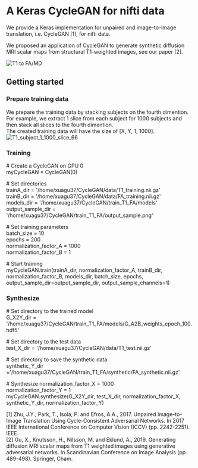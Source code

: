 # A Keras CycleGAN for nifti data  
We provide a Keras implementation for unpaired and image-to-image translation, i.e. CycleGAN [1], for nifti data.  

We proposed an application of CycleGAN to generate synthetic diffusion MRI scalar maps from structural T1-weighted images, see our paper [2].  

![T1 to FA/MD](https://github.com/xuagu37/CycleGAN/blob/master/images/T1_FA_MD.jpg)

## Getting started
### Prepare training data  
We prepare the training data by stacking subjects on the fourth dimention.  
For example, we extract 1 slice from each subject for 1000 subjects and then stack all slices to the fourth dimention.  
The created training data will have the size of [X, Y, 1, 1000].  
![T1_subject_1_1000_slice_66](https://github.com/xuagu37/CycleGAN/blob/master/images/T1_subject_1_1000_slice_66.png)

### Training  
\# Create a CycleGAN on GPU 0  
myCycleGAN = CycleGAN(0) 

\# Set directories  
trainA_dir = '/home/xuagu37/CycleGAN/data/T1_training.nii.gz'  
trainB_dir = '/home/xuagu37/CycleGAN/data/FA_training.nii.gz'  
models_dir = '/home/xuagu37/CycleGAN/train_T1_FA/models'  
output_sample_dir = '/home/xuagu37/CycleGAN/train_T1_FA/output_sample.png'  

\# Set training parameters  
batch_size = 10  
epochs = 200  
normalization_factor_A = 1000  
normalization_factor_B = 1  

\# Start training  
myCycleGAN.train(trainA_dir, normalization_factor_A, trainB_dir, normalization_factor_B, models_dir, batch_size, epochs, output_sample_dir=output_sample_dir, output_sample_channels=1)


### Synthesize  
\# Set directory to the trained model  
G_X2Y_dir = '/home/xuagu37/CycleGAN/train_T1_FA/models/G_A2B_weights_epoch_100.hdf5'  

\# Set directory to the test data  
test_X_dir = '/home/xuagu37/CycleGAN/data/T1_test.nii.gz'  

\# Set directory to save the synthetic data  
synthetic_Y_dir ='/home/xuagu37/CycleGAN/train_T1_FA/synthetic/FA_synthetic.nii.gz'  

\# Synthesize
normalization_factor_X = 1000   
normalization_factor_Y = 1  
myCycleGAN.synthesize(G_X2Y_dir, test_X_dir, normalization_factor_X, synthetic_Y_dir, normalization_factor_Y)  




[1] Zhu, J.Y., Park, T., Isola, P. and Efros, A.A., 2017. Unpaired Image-to-Image Translation Using Cycle-Consistent Adversarial Networks. In 2017 IEEE International Conference on Computer Vision (ICCV) (pp. 2242-2251). IEEE.  
[2] Gu, X., Knutsson, H., Nilsson, M. and Eklund, A., 2019. Generating diffusion MRI scalar maps from T1 weighted images using generative adversarial networks. In Scandinavian Conference on Image Analysis (pp. 489-498). Springer, Cham.

